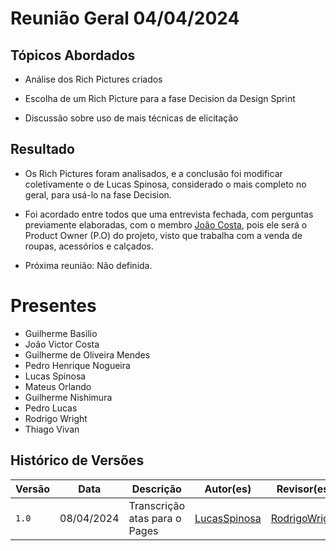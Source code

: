 # Reunião Geral 04/04/2024

## Tópicos Abordados

- Análise dos Rich Pictures criados

- Escolha de um Rich Picture para a fase Decision da Design Sprint

- Discussão sobre uso de mais técnicas de elicitação

## Resultado

- Os Rich Pictures foram analisados, e a conclusão foi modificar coletivamente o de Lucas Spinosa, considerado o mais completo no geral, para usá-lo na fase Decision.

- Foi acordado entre todos que uma entrevista fechada, com perguntas previamente elaboradas, com o membro [João Costa](https://github.com/jvcostta), pois ele será o Product Owner (P.O) do projeto, visto que trabalha com a venda de roupas, acessórios e calçados.

- Próxima reunião: Não definida.

# Presentes

- Guilherme Basilio
- João Victor Costa 
- Guilherme de Oliveira Mendes
- Pedro Henrique Nogueira
- Lucas Spinosa
- Mateus Orlando
- Guilherme Nishimura
- Pedro Lucas
- Rodrigo Wright
- Thiago Vivan 

## Histórico de Versões

| Versão |     Data    | Descrição   | Autor(es) | Revisor(es) |
| ------ | ----------- | ----------- | --------- | ----------- |
| `1.0`  | 08/04/2024 | Transcrição atas para o Pages | [LucasSpinosa](https://github.com/LucasSpinosa) | [RodrigoWright](https://github.com/RodrigoWright) |
